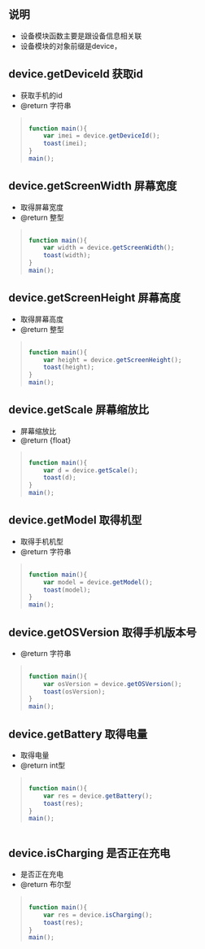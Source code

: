 ## 说明
- 设备模块函数主要是跟设备信息相关联
- 设备模块的对象前缀是device，



##  device.getDeviceId 获取id
* 获取手机的id
* @return 字符串


> ```javascript
>     
> function main(){
>     var imei = device.getDeviceId();
>     toast(imei);
> }
> main();
> ```

##  device.getScreenWidth 屏幕宽度
* 取得屏幕宽度
* @return 整型


> ```javascript
>     
> function main(){
>     var width = device.getScreenWidth();
>     toast(width);
> }
> main();
> ```



##  device.getScreenHeight 屏幕高度
* 取得屏幕高度
* @return 整型


> ```javascript
>     
> function main(){
>     var height = device.getScreenHeight();
>     toast(height);
> }
> main();
> ```

##  device.getScale 屏幕缩放比
* 屏幕缩放比
* @return {float}


> ```javascript
>     
> function main(){
>     var d = device.getScale();
>     toast(d);
> }
> main();
> ```



##  device.getModel 取得机型
* 取得手机机型
* @return 字符串



> ```javascript
>     
> function main(){
>     var model = device.getModel();
>     toast(model);
> }
> main();
> ```







##  device.getOSVersion 取得手机版本号

* @return 字符串


> ```javascript
>     
> function main(){
>     var osVersion = device.getOSVersion();
>     toast(osVersion);
> }
> main();
> ```



## device.getBattery 取得电量
* 取得电量
* @return int型


> ```javascript
>     
> function main(){
>     var res = device.getBattery();
>     toast(res);
> }
> main();
> ```


> ```




## device.isCharging 是否正在充电
* 是否正在充电
* @return 布尔型


> ```javascript
>     
> function main(){
>     var res = device.isCharging();
>     toast(res);
> }
> main();
> ```


